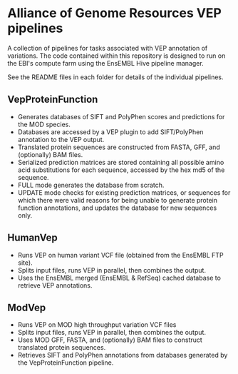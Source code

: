 # Alliance of Genome Resources VEP pipelines

A collection of pipelines for tasks associated with VEP annotation of variations.  The code contained within this repository is designed to run on the EBI's compute farm using the EnsEMBL Hive pipeline manager.

See the README files in each folder for details of the individual pipelines.


## VepProteinFunction

- Generates databases of SIFT and PolyPhen scores and predictions for the MOD species.  
- Databases are accessed by a VEP plugin to add SIFT/PolyPhen annotation to the VEP output.
- Translated protein sequences are constructed from FASTA, GFF, and (optionally) BAM files.
- Serialized prediction matrices are stored containing all possible amino acid substitutions for each sequence, accessed by the hex md5 of the sequence.
- FULL mode generates the database from scratch.
- UPDATE mode checks for existing prediction matrices, or sequences for which there were valid reasons for being unable to generate protein function annotations, and updates the database for new sequences only.


## HumanVep

- Runs VEP on human variant VCF file (obtained from the EnsEMBL FTP site).
- Splits input files, runs VEP in parallel, then combines the output.
- Uses the EnsEMBL merged (EnsEMBL & RefSeq) cached database to retrieve VEP annotations.


## ModVep

- Runs VEP on MOD high throughput variation VCF files
- Splits input files, runs VEP in parallel, then combines the output.
- Uses MOD GFF, FASTA, and (optionally) BAM files to construct translated protein sequences.
- Retrieves SIFT and PolyPhen annotations from databases generated by the VepProteinFunction pipeline.